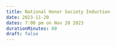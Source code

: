 ```yaml
---
title: National Honor Society Induction
date: 2023-11-20
dates: 7:00 pm on Nov 20 2023
durationMinutes: 60
draft: false
---
```

